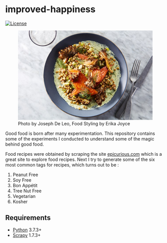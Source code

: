 # improved-happiness
[![License](https://img.shields.io/badge/License-BSD%203--Clause-blue.svg)](https://opensource.org/licenses/BSD-3-Clause)

<!--![Photo by Joseph De Leo, Food Styling by Erika Joyce](imgs/SweetPotatoes_RECIPE.jpg) -->

<figure>
  <img src="imgs/SweetPotatoes_RECIPE.jpg" alt="photo of food"/>
  <figcaption>Photo by Joseph De Leo, Food Styling by Erika Joyce</figcaption>
</figure>

Good food is born after many experimentation. This repository contains some of the experiments 
I conducted to understand some of the magic behind good food.

Food recipes were obtained by scraping the site [epicurious.com][epicurious] which is a great site to explore food 
recipes. Next I try to generate some of the six most common tags for recipes, which turns out to be :

1. Peanut Free 
2. Soy Free
3. Bon Appétit
4. Tree Nut Free
5. Vegetarian
6. Kosher

Requirements
------------
* [Python][python] 3.7.3+
* [Scrapy][scrapy] 1.7.3+ 

[python]: https://www.python.org/
[scrapy]: https://scrapy.org/
[epicurious]: https://www.epicurious.com/